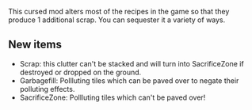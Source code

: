 This cursed mod alters most of the recipes in the game so that they produce 1 additional scrap. You can sequester it a variety of ways.

## New items
- Scrap: this clutter can't be stacked and will turn into SacrificeZone if destroyed or dropped on the ground.
- Garbagefill: Pollluting tiles which can be paved over to negate their polluting effects.
- SacrificeZone: Pollluting tiles which can't be paved over!
